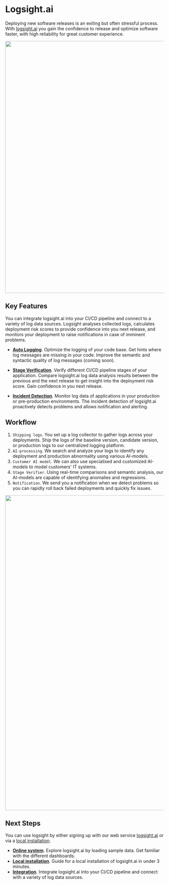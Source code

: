 # Logsight.ai

<!-- <img style="float: right;" width=400 src="/get_started/hero.png"/> -->

Deploying new software releases is an exiting but often stressful process. 
With [logsight.ai](https://logsight.ai) you gain the confidence to release and optimize software faster, with high reliability for great customer experience.

<div align=center>
    <img width="800" src="/get_started/imgs/hero1.svg"/>
</div>


## Key Features

You can integrate logsight.ai into your CI/CD pipeline and connect to a variety of log data sources.
Logsight analyses collected logs, calculates deployment risk scores to provide confidence into you next release, and monitors your deployment to raise notifications in case of imminent problems.

+ **[Auto Logging](/logging_code_inspection/overview.md)**. Optimize the logging of your code base. Get hints where log messages are missing in your code. Improve the semantic and syntactic quality of log messages (coming soon).

+ **[Stage Verification](/stage_verification/overview.md)**. Verify different CI/CD pipeline stages of your application. Compare logsight.ai log data analysis results between the previous and the next release to get insight into the deployment risk score. Gain confidence in you next release.

+ **[Incident Detection](/incident_detection/overview.md)**. Monitor log data of applications in your production or pre-production environments. The incident detection of logsight.ai proactively detects problems and allows notification and alerting.


## Workflow

1. `Shipping logs`. You set up a log collector to gather logs across your deployments.
Ship the logs of the baseline version, candidate version, or production logs to our centralized logging platform.
2. `AI-processing`. We search and analyze your logs to identify any deployment and production abnormality using various AI-models.
4. `Customer AI model`. We can also use specialised and customized AI-models to model customers' IT systems. 
5. `Stage Verifier`. Using real-time comparisons and semantic analysis, our AI-models are capable of identifying anomalies and regressions.
6. `Notification`. We send you a notification when we detect problems so you can rapidly roll back failed deployments and quickly fix issues.

<div align=center>
<img width="1000" src="/stage_verification/how_it_works.png"/>
</div>


## Next Steps

You can use logsight by either signing up with our web service [logsight.ai](https://logsight.ai) or via a [local installation](/get_started/installation.md).

+ **[Online system](/get_started/online_system.md)**. Explore logsight.ai by loading sample data. Get familiar with the different dashboards.
+ **[Local installation](/get_started/local_installation.md)**. Guide for a local installation of logsight.ai in under 3 minutes.
+ **[Integration](/integration/overview.md)**. Integrate logsight.ai into your CI/CD pipeline and connect with a variety of log data sources.
